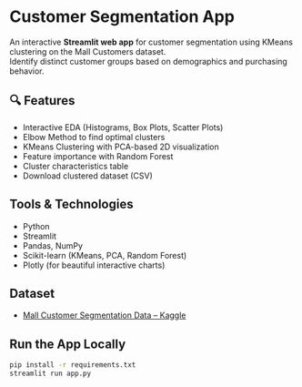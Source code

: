 # Customer Segmentation App

An interactive **Streamlit web app** for customer segmentation using KMeans clustering on the Mall Customers dataset.  
Identify distinct customer groups based on demographics and purchasing behavior.

## 🔍 Features

-  Interactive EDA (Histograms, Box Plots, Scatter Plots)
-  Elbow Method to find optimal clusters
-  KMeans Clustering with PCA-based 2D visualization
-  Feature importance with Random Forest
-  Cluster characteristics table
-  Download clustered dataset (CSV)

## Tools & Technologies

- Python
- Streamlit
- Pandas, NumPy
- Scikit-learn (KMeans, PCA, Random Forest)
- Plotly (for beautiful interactive charts)

## Dataset

- [Mall Customer Segmentation Data – Kaggle](https://www.kaggle.com/datasets/vjchoudhary7/customer-segmentation-tutorial-in-python)

## Run the App Locally

```bash
pip install -r requirements.txt
streamlit run app.py
